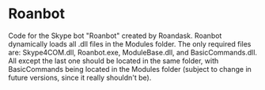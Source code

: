 # Roanbot
Code for the Skype bot "Roanbot" created by Roandask. Roanbot dynamically loads all .dll files in the Modules folder. The only required files are: Skype4COM.dll, Roanbot.exe, ModuleBase.dll, and BasicCommands.dll. All except the last one should be located in the same folder, with BasicCommands being located in the Modules folder (subject to change in future versions, since it really shouldn't be).